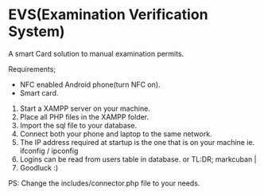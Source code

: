 # EVS(Examination Verification System)
A smart Card solution to manual examination permits.

Requirements;
 - NFC enabled Android phone(turn NFC on).
 - Smart card. 
 
1. Start a XAMPP server on your machine.
2. Place all PHP files in the XAMPP folder. 
3. Import the sql file to your database.
4. Connect both your phone and laptop to the same network.
5. The IP address required at startup is the one that is on your machine ie. ifconfig / ipconfig
6. Logins can be read from users table in database. or TL:DR; markcuban | 
7. Goodluck :)

PS: Change the includes/connector.php file to your needs.
